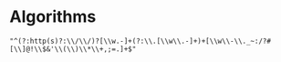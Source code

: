 # Algorithms

	"^(?:http(s)?:\\/\\/)?[\\w.-]+(?:\\.[\\w\\.-]+)+[\\w\\-\\._~:/?#[\\]@!\\$&'\\(\\)\\*\\+,;=.]+$"
